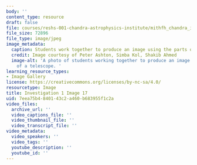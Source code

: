 ```yaml
---
body: ''
content_type: resource
draft: false
file: courses/reshs-001-chandra-astrophysics-institute/mithfh_chandra_inv1_foc_3.jpg
file_size: 72896
file_type: image/jpeg
image_metadata:
  caption: Students work together to produce an image using the parts of a telescope.
  credit: Image courtesy of Peter Ashton, Simba Kol, Shakib Ahmed
  image-alt: 'A photo of students working together to produce an image using the parts
    of a telescope. '
learning_resource_types:
- Image Gallery
license: https://creativecommons.org/licenses/by-nc-sa/4.0/
resourcetype: Image
title: Investigation 1 Image 17
uid: 7eea75b4-8401-43c2-a460-b683955f1c2a
video_files:
  archive_url: ''
  video_captions_file: ''
  video_thumbnail_file: ''
  video_transcript_file: ''
video_metadata:
  video_speakers: ''
  video_tags: ''
  youtube_description: ''
  youtube_id: ''
---
```

